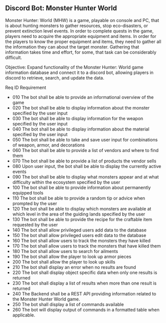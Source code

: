 ## Discord Bot: Monster Hunter World

Monster Hunter: World (MHW) is a game, playable on console and PC, that is about hunting monsters to gather resources,
stop eco-disasters, or prevent extinction level events. In order to complete quests in the game, players need to acquire
the appropriate equipment and items. In order for the players to know the proper equipment and items, they need to gather
all the information they can about the target monster. Gathering that information takes time and effort, for some, that 
task can be considerably difficult. 

Objective: Expand functionality of the Monster Hunter: World game information database and connect it to a discord bot, 
allowing players in discord to retrieve, search, and update the data.

Req ID      Requirement  
- 010         The bot shall be able to provide an informational overview of the game  
- 020         The bot shall be able to display information about the monster specified by the user input  
- 030         The bot shall be able to display information for the weapon specified by the user input  
- 040         The bot shall be able to display information about the material specified by the user input  
- 050         The bot shall be able to take and save user input for combinations of weapon, armor, and decorations  
- 060         The bot shall be able to provide a list of vendors and where to find them  
- 070         The bot shall be able to provide a list of products the vendor sells  
- 080         Upon user input, the bot shall be able to display the currently active events  
- 090         The bot shall be able to display what monsters appear and at what difficulty within the ecosystem specified by the user  
- 100         The bot shall be able to provide information about permanently equipped tools  
- 110         The bot shall be able to provide a random tip or advice when prompted by the user  
- 120         The bot shall be able to display which monsters are available at which level in the area of the guiding lands specified by the user  
- 130         The bot shall be able to provide the recipe for the craftable item requested by the user  
- 140         The bot shall allow privileged users add data to the database  
- 150         The bot shall allow privileged users edit data to the database  
- 160         The bot shall allow users to track the monsters they have killed  
- 170         The bot shall allow users to track the monsters that have killed them  
- 180         The bot shall allow users to search for ailments  
- 190         The bot shall allow the player to look up armor pieces  
- 200         The bot shall allow the player to look up skills  
- 210         The bot shall display an error when no results are found  
- 220         The bot shall display object specific data when only one results is returned  
- 230         The bot shall display a list of results when more than one result is returned  
- 240         The Backend shall be a REST API providing information related to the Monster Hunter World game. 
- 250         The bot shall display a list of commands available
- 260         The bot will display output of commands in a formatted table when applicable. 
